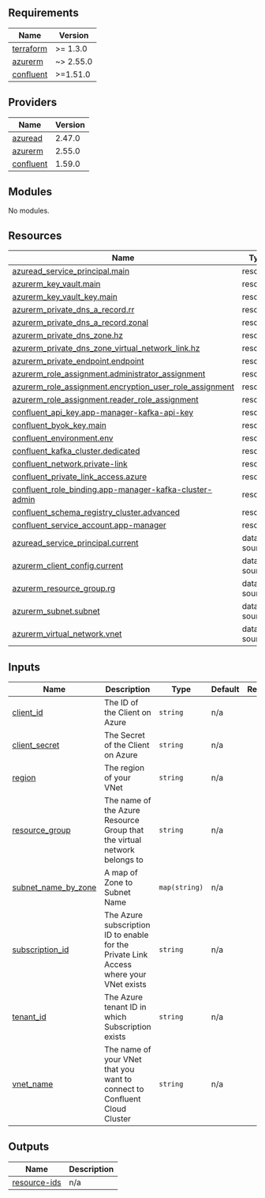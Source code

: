 <!-- BEGIN_TF_DOCS -->
## Requirements

| Name | Version |
|------|---------|
| <a name="requirement_terraform"></a> [terraform](#requirement\_terraform) | >= 1.3.0 |
| <a name="requirement_azurerm"></a> [azurerm](#requirement\_azurerm) | ~> 2.55.0 |
| <a name="requirement_confluent"></a> [confluent](#requirement\_confluent) | >=1.51.0 |

## Providers

| Name | Version |
|------|---------|
| <a name="provider_azuread"></a> [azuread](#provider\_azuread) | 2.47.0 |
| <a name="provider_azurerm"></a> [azurerm](#provider\_azurerm) | 2.55.0 |
| <a name="provider_confluent"></a> [confluent](#provider\_confluent) | 1.59.0 |

## Modules

No modules.

## Resources

| Name | Type |
|------|------|
| [azuread_service_principal.main](https://registry.terraform.io/providers/hashicorp/azuread/latest/docs/resources/service_principal) | resource |
| [azurerm_key_vault.main](https://registry.terraform.io/providers/hashicorp/azurerm/latest/docs/resources/key_vault) | resource |
| [azurerm_key_vault_key.main](https://registry.terraform.io/providers/hashicorp/azurerm/latest/docs/resources/key_vault_key) | resource |
| [azurerm_private_dns_a_record.rr](https://registry.terraform.io/providers/hashicorp/azurerm/latest/docs/resources/private_dns_a_record) | resource |
| [azurerm_private_dns_a_record.zonal](https://registry.terraform.io/providers/hashicorp/azurerm/latest/docs/resources/private_dns_a_record) | resource |
| [azurerm_private_dns_zone.hz](https://registry.terraform.io/providers/hashicorp/azurerm/latest/docs/resources/private_dns_zone) | resource |
| [azurerm_private_dns_zone_virtual_network_link.hz](https://registry.terraform.io/providers/hashicorp/azurerm/latest/docs/resources/private_dns_zone_virtual_network_link) | resource |
| [azurerm_private_endpoint.endpoint](https://registry.terraform.io/providers/hashicorp/azurerm/latest/docs/resources/private_endpoint) | resource |
| [azurerm_role_assignment.administrator_assignment](https://registry.terraform.io/providers/hashicorp/azurerm/latest/docs/resources/role_assignment) | resource |
| [azurerm_role_assignment.encryption_user_role_assignment](https://registry.terraform.io/providers/hashicorp/azurerm/latest/docs/resources/role_assignment) | resource |
| [azurerm_role_assignment.reader_role_assignment](https://registry.terraform.io/providers/hashicorp/azurerm/latest/docs/resources/role_assignment) | resource |
| [confluent_api_key.app-manager-kafka-api-key](https://registry.terraform.io/providers/confluentinc/confluent/latest/docs/resources/api_key) | resource |
| [confluent_byok_key.main](https://registry.terraform.io/providers/confluentinc/confluent/latest/docs/resources/byok_key) | resource |
| [confluent_environment.env](https://registry.terraform.io/providers/confluentinc/confluent/latest/docs/resources/environment) | resource |
| [confluent_kafka_cluster.dedicated](https://registry.terraform.io/providers/confluentinc/confluent/latest/docs/resources/kafka_cluster) | resource |
| [confluent_network.private-link](https://registry.terraform.io/providers/confluentinc/confluent/latest/docs/resources/network) | resource |
| [confluent_private_link_access.azure](https://registry.terraform.io/providers/confluentinc/confluent/latest/docs/resources/private_link_access) | resource |
| [confluent_role_binding.app-manager-kafka-cluster-admin](https://registry.terraform.io/providers/confluentinc/confluent/latest/docs/resources/role_binding) | resource |
| [confluent_schema_registry_cluster.advanced](https://registry.terraform.io/providers/confluentinc/confluent/latest/docs/resources/schema_registry_cluster) | resource |
| [confluent_service_account.app-manager](https://registry.terraform.io/providers/confluentinc/confluent/latest/docs/resources/service_account) | resource |
| [azuread_service_principal.current](https://registry.terraform.io/providers/hashicorp/azuread/latest/docs/data-sources/service_principal) | data source |
| [azurerm_client_config.current](https://registry.terraform.io/providers/hashicorp/azurerm/latest/docs/data-sources/client_config) | data source |
| [azurerm_resource_group.rg](https://registry.terraform.io/providers/hashicorp/azurerm/latest/docs/data-sources/resource_group) | data source |
| [azurerm_subnet.subnet](https://registry.terraform.io/providers/hashicorp/azurerm/latest/docs/data-sources/subnet) | data source |
| [azurerm_virtual_network.vnet](https://registry.terraform.io/providers/hashicorp/azurerm/latest/docs/data-sources/virtual_network) | data source |

## Inputs

| Name | Description | Type | Default | Required |
|------|-------------|------|---------|:--------:|
| <a name="input_client_id"></a> [client\_id](#input\_client\_id) | The ID of the Client on Azure | `string` | n/a | yes |
| <a name="input_client_secret"></a> [client\_secret](#input\_client\_secret) | The Secret of the Client on Azure | `string` | n/a | yes |
| <a name="input_region"></a> [region](#input\_region) | The region of your VNet | `string` | n/a | yes |
| <a name="input_resource_group"></a> [resource\_group](#input\_resource\_group) | The name of the Azure Resource Group that the virtual network belongs to | `string` | n/a | yes |
| <a name="input_subnet_name_by_zone"></a> [subnet\_name\_by\_zone](#input\_subnet\_name\_by\_zone) | A map of Zone to Subnet Name | `map(string)` | n/a | yes |
| <a name="input_subscription_id"></a> [subscription\_id](#input\_subscription\_id) | The Azure subscription ID to enable for the Private Link Access where your VNet exists | `string` | n/a | yes |
| <a name="input_tenant_id"></a> [tenant\_id](#input\_tenant\_id) | The Azure tenant ID in which Subscription exists | `string` | n/a | yes |
| <a name="input_vnet_name"></a> [vnet\_name](#input\_vnet\_name) | The name of your VNet that you want to connect to Confluent Cloud Cluster | `string` | n/a | yes |

## Outputs

| Name | Description |
|------|-------------|
| <a name="output_resource-ids"></a> [resource-ids](#output\_resource-ids) | n/a |
<!-- END_TF_DOCS -->